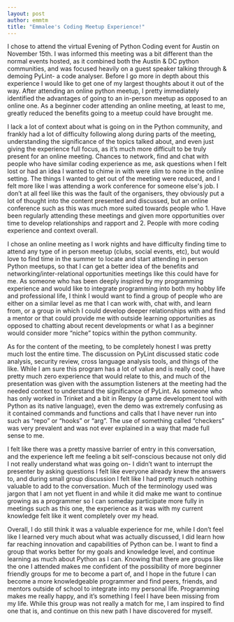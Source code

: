 ```yaml
---
layout: post
author: emmtm
title: "Emmalee's Coding Meetup Experience!"
---
```


I chose to attend the virtual Evening of Python Coding event for Austin on November 15th. I was informed this meeting was a bit different than the normal events hosted, as it combined both the Austin & DC python communities, and was focused heavily on a guest speaker talking through & demoing PyLint- a code analyser. Before I go more in depth about this experience I would like to get one of my largest thoughts about it out of the way. After attending an online python meetup, I pretty immediately identified the advantages of going to an in-person meetup as opposed to an online one. As a beginner coder attending an online meeting, at least to me, greatly reduced the benefits going to a meetup could have brought me.

I lack a lot of context about what is going on in the Python community, and frankly had a lot of difficulty following along during parts of the meeting, understanding the significance of the topics talked about, and even just giving the experience full focus, as it’s much more difficult to be truly present for an online meeting. Chances to network, find and chat with people who have similar coding experience as me, ask questions when I felt lost or had an idea I wanted to chime in with were slim to none in the online setting. The things I wanted to get out of the meeting were reduced, and I felt more like I was attending a work conference for someone else's job. I don’t at all feel like this was the fault of the organisers, they obviously put a lot of thought into the content presented and discussed, but an online conference such as this was much more suited towards people who 1. Have been regularly attending these meetings and given more opportunities over time to develop relationships and rapport and 2. People with more coding experience and context overall.

I chose an online meeting as I work nights and have difficulty finding time to attend any type of in person meetup (clubs, social events, etc), but would love to find time in the summer to locate and start attending in person Python meetups, so that I can get a better idea of the benefits and networking/inter-relational opportunities meetings like this could have for me. As someone who has been deeply inspired by my programming experience and would like to integrate programming into both my hobby life and professional life, I think I would want to find a group of people who are either on a similar level as me that I can work with, chat with, and learn from, or a group in which I could develop deeper relationships with and find a mentor or that could provide me with outside learning opportunities as opposed to chatting about recent developments or what I as a beginner would consider more “niche” topics within the python community. 

As for the content of the meeting, to be completely honest I was pretty much lost the entire time. The discussion on PyLint discussed static code analysis, security review, cross language analysis tools, and things of the like. While I am sure this program has a lot of value and is really cool, I have pretty much zero experience that would relate to this, and much of the presentation was given with the assumption listeners at the meeting had the needed context to understand the significance of PyLint. As someone who has only worked in Trinket and a bit in Renpy (a game development tool with Python as its native language), even the demo was extremely confusing as it contained commands and functions and calls that I have never run into such as “repo” or “hooks” or “arg”. The use of something called “checkers” was very prevalent and was not ever explained in a way that made full sense to me. 

I felt like there was a pretty massive barrier of entry in this conversation, and the experience left me feeling a bit self-conscious because not only did I not really understand what was going on- I didn’t want to interrupt the presenter by asking questions I felt like everyone already knew the answers to, and during small group discussion I felt like I had pretty much nothing valuable to add to the conversation. Much of the terminology used was jargon that I am not yet fluent in and while it did make me want to continue growing as a programmer so I can someday participate more fully in meetings such as this one, the experience as it was with my current knowledge felt like it went completely over my head. 

Overall, I do still think it was a valuable experience for me, while I don’t feel like I learned very much about what was actually discussed, I did learn how far reaching innovation and capabilities of Python can be. I want to find a group that works better for my goals and knowledge level, and continue learning as much about Python as I can. Knowing that there are groups like the one I attended makes me confident of the possibility of more beginner friendly groups for me to become a part of, and I hope in the future I can become a more knowledgeable programmer and find peers, friends, and mentors outside of school to integrate into my personal life. Programming makes me really happy, and it’s something I feel I have been missing from my life. While this group was not really a match for me, I am inspired to find one that is, and continue on this new path I have discovered for myself. 
